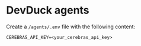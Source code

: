 # DevDuck agents

Create a `/agents/.env` file with the following content:

```env
CEREBRAS_API_KEY=<your_cerebras_api_key>
```